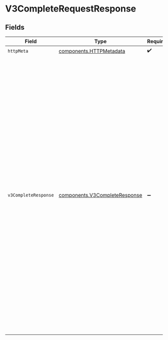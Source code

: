 # V3CompleteRequestResponse


## Fields

| Field                                                                                                                                                                                                                                                                                                                                                                                                                                                                                                                                                                                                                                                    | Type                                                                                                                                                                                                                                                                                                                                                                                                                                                                                                                                                                                                                                                     | Required                                                                                                                                                                                                                                                                                                                                                                                                                                                                                                                                                                                                                                                 | Description                                                                                                                                                                                                                                                                                                                                                                                                                                                                                                                                                                                                                                              | Example                                                                                                                                                                                                                                                                                                                                                                                                                                                                                                                                                                                                                                                  |
| -------------------------------------------------------------------------------------------------------------------------------------------------------------------------------------------------------------------------------------------------------------------------------------------------------------------------------------------------------------------------------------------------------------------------------------------------------------------------------------------------------------------------------------------------------------------------------------------------------------------------------------------------------- | -------------------------------------------------------------------------------------------------------------------------------------------------------------------------------------------------------------------------------------------------------------------------------------------------------------------------------------------------------------------------------------------------------------------------------------------------------------------------------------------------------------------------------------------------------------------------------------------------------------------------------------------------------- | -------------------------------------------------------------------------------------------------------------------------------------------------------------------------------------------------------------------------------------------------------------------------------------------------------------------------------------------------------------------------------------------------------------------------------------------------------------------------------------------------------------------------------------------------------------------------------------------------------------------------------------------------------- | -------------------------------------------------------------------------------------------------------------------------------------------------------------------------------------------------------------------------------------------------------------------------------------------------------------------------------------------------------------------------------------------------------------------------------------------------------------------------------------------------------------------------------------------------------------------------------------------------------------------------------------------------------- | -------------------------------------------------------------------------------------------------------------------------------------------------------------------------------------------------------------------------------------------------------------------------------------------------------------------------------------------------------------------------------------------------------------------------------------------------------------------------------------------------------------------------------------------------------------------------------------------------------------------------------------------------------- |
| `httpMeta`                                                                                                                                                                                                                                                                                                                                                                                                                                                                                                                                                                                                                                               | [components.HTTPMetadata](../../models/components/httpmetadata.md)                                                                                                                                                                                                                                                                                                                                                                                                                                                                                                                                                                                       | :heavy_check_mark:                                                                                                                                                                                                                                                                                                                                                                                                                                                                                                                                                                                                                                       | N/A                                                                                                                                                                                                                                                                                                                                                                                                                                                                                                                                                                                                                                                      |                                                                                                                                                                                                                                                                                                                                                                                                                                                                                                                                                                                                                                                          |
| `v3CompleteResponse`                                                                                                                                                                                                                                                                                                                                                                                                                                                                                                                                                                                                                                     | [components.V3CompleteResponse](../../models/components/v3completeresponse.md)                                                                                                                                                                                                                                                                                                                                                                                                                                                                                                                                                                           | :heavy_minus_sign:                                                                                                                                                                                                                                                                                                                                                                                                                                                                                                                                                                                                                                       | Successful request.                                                                                                                                                                                                                                                                                                                                                                                                                                                                                                                                                                                                                                      | {<br/>"idv": {<br/>"dataSource1": {<br/>"address": "address",<br/>"cipConfidence": "cipConfidence",<br/>"email": "email",<br/>"identifiers": "identifiers",<br/>"name": "name",<br/>"reasonCodes": [<br/>"reasonCodes",<br/>"reasonCodes"<br/>],<br/>"verified": true<br/>},<br/>"dataSource2": {<br/>"address": "address",<br/>"cipConfidence": "cipConfidence",<br/>"email": "email",<br/>"identifiers": "identifiers",<br/>"name": "name",<br/>"reasonCodes": [<br/>"reasonCodes",<br/>"reasonCodes"<br/>],<br/>"verified": true<br/>},<br/>"multiCIPConfidence": "multiCIPConfidence",<br/>"multiVerified": true<br/>},<br/>"kyc": "{ \"AdverseMediaList\": [], \"TotalHits\": 9, \"AliasList\": [], \"AmlTypeLists\":[] }",<br/>"next": {<br/>"done": null<br/>},<br/>"success": true<br/>} |